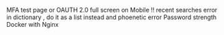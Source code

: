 MFA test page or OAUTH 2.0
full screen on Mobile !!
recent searches error in dictionary , do it as a list instead and phoenetic error
Password strength
Docker with Nginx
